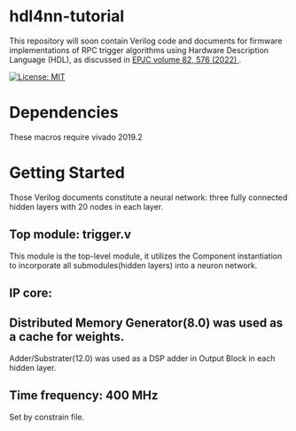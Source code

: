 # hdl4nn-tutorial
This repository will soon contain Verilog code and documents for firmware implementations of RPC trigger algorithms using Hardware Description Language (HDL), as discussed in [EPJC volume 82, 576 (2022) ](https://link.springer.com/article/10.1140/epjc/s10052-022-10521-8).

[![License: MIT](https://img.shields.io/badge/License-MIT-yellow.svg)](https://github.com/rustemos/hdl4nn/blob/34b17b0d44bb2de3cf85fb743afeeff594d9d86b/LICENSE)

# Dependencies
These macros require vivado 2019.2

# Getting Started
Those Verilog documents constitute a neural network: three fully connected hidden layers with 20 nodes in each layer.

## Top module: trigger.v
This module is the top-level module, it utilizes the Component instantiation to incorporate all submodules(hidden layers) into a neuron network.

## IP core:
Distributed Memory Generator(8.0) was used as a cache for weights.
----------
Adder/Substrater(12.0) was used as a DSP adder in Output Block in each hidden layer.

## Time frequency: 400 MHz
Set by constrain file.
